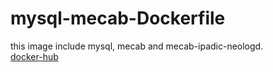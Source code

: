 # mysql-mecab-Dockerfile
this image include mysql, mecab and mecab-ipadic-neologd.  
[docker-hub](https://hub.docker.com/r/shoichi1023/mysql-mecab-parser/)
